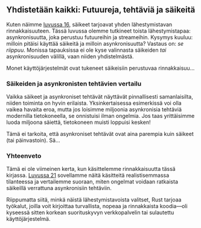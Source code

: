 ## Yhdistetään kaikki: Futuureja, tehtäviä ja säikeitä

Kuten näimme [luvussa 16](ch16-00-concurrency.html), säikeet tarjoavat yhden lähestymistavan rinnakkaisuuteen. Tässä luvussa olemme tutkineet toista lähestymistapaa: asynkronisuutta, joka perustuu futuureihin ja streameihin. Kysymys kuuluu: milloin pitäisi käyttää säikeitä ja milloin asynkronisuutta? Vastaus on: _se riippuu_. Monissa tapauksissa ei ole kyse valinnasta säikeiden _tai_ asynkronisuuden välillä, vaan niiden yhdistelmästä.

Monet käyttöjärjestelmät ovat tukeneet säikeisiin perustuvaa rinnakkaisuu...

### Säikeiden ja asynkronisten tehtävien vertailu

Vaikka säikeet ja asynkroniset tehtävät näyttävät pinnallisesti samanlaisilta, niiden toiminta on hyvin erilaista. Yksinkertaisessa esimerkissä voi olla vaikea havaita eroa, mutta jos loisimme miljoonia asynkronisia tehtäviä modernilla tietokoneella, se onnistuisi ilman ongelmia. Jos taas yrittäisimme luoda miljoona säiettä, tietokoneen muisti loppuisi kesken!

Tämä ei tarkoita, että asynkroniset tehtävät ovat aina parempia kuin säikeet (tai päinvastoin). Sä...

### Yhteenveto

Tämä ei ole viimeinen kerta, kun käsittelemme rinnakkaisuutta tässä kirjassa. [Luvussa 21](ch21-00-final-project-a-web-server.html) sovellamme näitä käsitteitä realistisemmassa tilanteessa ja vertailemme suoraan, miten ongelmat voidaan ratkaista säikeillä verrattuna asynkronisiin tehtäviin.

Riippumatta siitä, minkä näistä lähestymistavoista valitset, Rust tarjoaa työkalut, joilla voit kirjoittaa turvallista, nopeaa ja rinnakkaista koodia—oli kyseessä sitten korkean suorituskyvyn verkkopalvelin tai sulautettu käyttöjärjestelmä.

